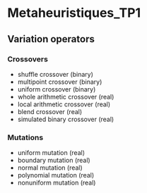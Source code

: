 # Metaheuristiques_TP1



## Variation operators

### Crossovers
  - shuffle crossover (binary)
  - multipoint crossover                              (binary)
  - uniform crossover                  (binary)
  - whole arithmetic crossover                        (real)
  - local arithmetic crossover                        (real)
  - blend crossover                                   (real)
  - simulated binary crossover                        (real)

### Mutations
  - uniform mutation                                  (real)
  - boundary mutation                                 (real)
  - normal mutation                                   (real)
  - polynomial mutation                               (real)
  - nonuniform mutation                               (real)
